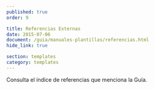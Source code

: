 ```yaml
---
published: true
order: 9

title: Referencias Externas
date: 2015-07-06
document: /guia/manuales-plantillas/referencias.html
hide_link: true

section: templates
category: templates
---
```


Consulta el índice de referencias que menciona la Guía.
